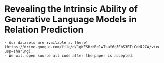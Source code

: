 # Revealing the Intrinsic Ability of Generative Language Models in Relation Prediction
    - Our datasets are available at [here](https://drive.google.com/file/d/1gKESHzNRe1wTsaY6g7FbS3RTiCoN42CW/view?usp=sharing).
    - We will open source all code after the paper is accepted.
